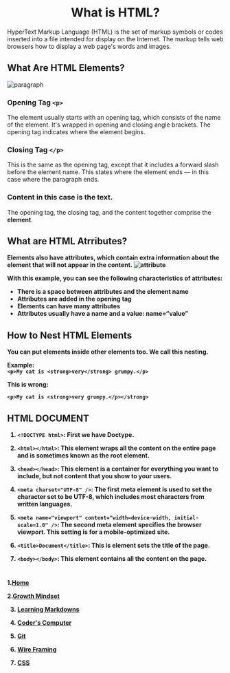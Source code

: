 #   <center><b>What is HTML?</b></center>

HyperText Markup Language (HTML) is the set of markup symbols or codes inserted into a file intended for display on the Internet. The markup tells web browsers how to display a web page's words and images.

##  <b>What Are HTML Elements?</b>

![paragraph](https://www.freecodecamp.org/news/content/images/size/w1600/2021/01/Screen-Shot-2021-01-11-at-1.16.34-PM.png)
### Opening Tag    ```<p>```

The element usually starts with an opening tag, which consists of the name of the element. It's wrapped in opening and closing angle brackets. The opening tag indicates where the element begins.

### <b>Closing Tag</b> ```</p>```

This is the same as the opening tag, except that it includes a forward slash before the element name. This states where the element ends — in this case where the paragraph ends.

### <b>Content</b> in this case is the text.

The opening tag, the closing tag, and the content together comprise the <b>element</b>.

## <b>What are HTML Atrributes?

Elements also have attributes, which contain extra information about the element that will not appear in the content.
![attribute](https://developer.mozilla.org/en-US/docs/Learn/Getting_started_with_the_web/HTML_basics/grumpy-cat-attribute-small.png)

With this example, you can see the following characteristics of attributes:

* There is a space between attributes and the element name
* Attributes are added in the opening tag
* Elements can have many attributes
* Attributes usually have a name and a value: name=“value”



## <b>How to Nest HTML Elements</b>

You can put elements inside other elements too. We call this nesting.

Example:  
```<p>My cat is <strong>very</strong> grumpy.</p>```

This is wrong:

```<p>My cat is <strong>very grumpy.</p></strong>```


## <b>HTML DOCUMENT</b>

1. ```<!DOCTYPE html>```: First we have Doctype.

2. ```<html></html>```: This element wraps all the content on the entire page and is sometimes known as the root element.

3. ```<head></head>```: This element is a container for everything you want to include, but not content that you show to your users.

4. ```<meta charset="UTF-8" />```: The first meta element is used to set the character set to be UTF-8, which includes most characters from written languages.

5. ```<meta name="viewport" content="width=device-width, initial-scale=1.0" />```: The second meta element specifies the browser viewport. This setting is for a mobile-optimized site.

6. ```<title>Document</title>```: This is element sets the title of the page.

7. ```<body></body>```: This element contains all the content on the page.

#

1.[Home](https://ltarran.github.io/reading-notes)

2.[Growth Mindset](https://ltarran.github.io/reading-notes/growthmindset)  

3. [Learning Markdowns](https://ltarran.github.io/reading-notes/learningmarkdowns)

4. [Coder's Computer](https://ltarran.github.io/reading-notes/coderscomputer)

5. [Git](https://ltarran.github.io/reading-notes/git)

6. [Wire Framing](https://ltarran.github.io/reading-notes/wireframing)

7. [CSS](http://ltarran.github.io/reading-notes/css)
